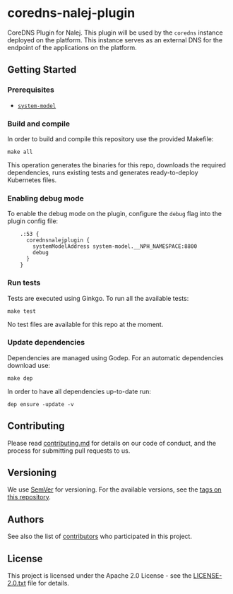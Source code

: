 # coredns-nalej-plugin

CoreDNS Plugin for Nalej. This plugin will be used by the `coredns` instance deployed on the platform. This instance serves as an external DNS for the endpoint of the applications on the platform.

## Getting Started

### Prerequisites

* [`system-model`](https://github.com/nalej/system-model)

### Build and compile

In order to build and compile this repository use the provided Makefile:

```
make all
```

This operation generates the binaries for this repo, downloads the required dependencies, runs existing tests and generates ready-to-deploy Kubernetes files.

### Enabling debug mode

To enable the debug mode on the plugin, configure the `debug` flag into the plugin config file:

```
    .:53 {
      corednsnalejplugin {
        systemModelAddress system-model.__NPH_NAMESPACE:8800
        debug
      }
    }
```

### Run tests

Tests are executed using Ginkgo. To run all the available tests:

```
make test
```

No test files are available for this repo at the moment.

### Update dependencies

Dependencies are managed using Godep. For an automatic dependencies download use:

```
make dep
```

In order to have all dependencies up-to-date run:

```
dep ensure -update -v
```

## Contributing

Please read [contributing.md](contributing.md) for details on our code of conduct, and the process for submitting pull requests to us.


## Versioning

We use [SemVer](http://semver.org/) for versioning. For the available versions, see the [tags on this repository](https://github.com/nalej/coredns-nalej-plugin/tags). 

## Authors

See also the list of [contributors](https://github.com/nalej/coredns-nalej-plugin/contributors) who participated in this project.

## License
This project is licensed under the Apache 2.0 License - see the [LICENSE-2.0.txt](LICENSE-2.0.txt) file for details.

